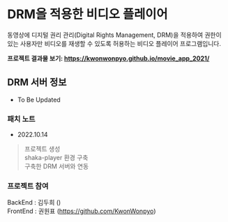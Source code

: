 # DRM을 적용한 비디오 플레이어

동영상에 디지털 권리 관리(Digital Rights Management, DRM)을 적용하여 권한이 있는 사용자만 비디오를 재생할 수 있도록 허용하는 비디오 플레이어 프로그램입니다.

**프로젝트 결과물 보기: https://kwonwonpyo.github.io/movie_app_2021/**

## DRM 서버 정보

* To Be Updated 


### 패치 노트 

* 2022.10.14
> 프로젝트 생성\
> shaka-player 환경 구축\
> 구축한 DRM 서버와 연동

### 프로젝트 참여

BackEnd : 김두희 ()\
FrontEnd : 권원표 (https://github.com/KwonWonpyo)
